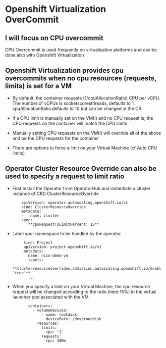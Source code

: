 # Openshift Virtualization OverCommit

## I will focus on CPU overcommit

CPU Overcommit is used frequently on virtualization platforms and can be done also with Openshift Virtualization

## Openshift Virtualization provides cpu overcommits when no cpu resources (requests, limits) is set for a VM

  * By default, the container requests (1/cpuAllocationRatio) CPU per vCPU. The number of vCPUs is socketscoresthreads, defaults to 1.
cpuAllocationRatio defaults to 10 but can be changed in the CR.

  * If a CPU limit is manually set on the VM(I) and no CPU request is, the CPU requests on the container will match the CPU limits
    
  * Manually setting CPU requests on the VM(I) will override all of the above and be the CPU requests for the container

  * There are options to force a limit on your Virtual Machine (cf Auto CPU limits)

## Operator Cluster Resource Override can also be used to specify a request to limit ratio 

  * First install the Operator from OperatorHub and instantiate a cluster instance of CRD ClusterResourceOverride

            apiVersion: operator.autoscaling.openshift.io/v1
            kind: ClusterResourceOverride
            metadata:
            -   name: cluster
            spec:
               **cpuRequestToLimitPercent: 15**

 * Label your namespace to be handled by the operator

            kind: Project
            apiVersion: project.openshift.io/v1
            metadata:
              name: nico-demo-vm
              labels:
                **clusterresourceoverrides.admission.autoscaling.openshift.io/enabled: 'true'**
              ...
  
 * When you specify a limit on your Virtual Machine, the cpu resource request will be changed according to the ratio (here 15%) in the virtual launcher pod associated with the VM

              containers:
                - volumeDevices:
                    - name: rootdisk
                      devicePath: /dev/rootdisk
                  resources:
                    limits:
                      cpu: '2'
                    requests:
                      cpu: 300m
   
 
